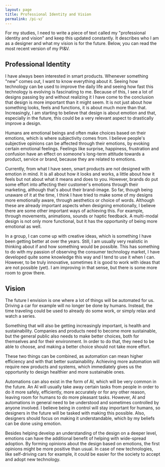 ```yaml
---
layout: page
title: Professional Identity and Vision
permalink: /pi-v/
---
```


For my studies, I need to write a piece of text called my "professional identity and vision" and keep this updated constantly. It describes who I am as a designer and what my vision is for the future. Below, you can read the most recent version of my PI&V.

## Professional Identity
I have always been interested in smart products. Whenever something "new" comes out, I want to know everything about it. Seeing how technology can be used to improve the daily life and seeing how fast this technology is evolving is fascinating to me. Because of this, I see a lot of designs passing by and without realizing it I have come to the conclusion that design is more important than it might seem. It is not just about how something looks, feels and functions, it is about much more than that. Increasingly, I am starting to believe that design is about emotion and that, especially in the future, this could be a very relevant aspect to drastically improve a design.

Humans are emotional beings and often make choices based on their emotions, which is where subjectivity comes from. I believe people's subjective opinions can be affected through their emotions, by evoking certain emotional feelings. Feelings like surprise, happiness, frustration and confusion have an effect on someone's long-term attitude towards a product, service or brand, because they are related to emotions.

Currently, from what I have seen, smart products are not designed with emotion in mind. It is all about how it looks and works, a little about how it feels but not about what it means and does to you. However, brands do put some effort into affecting their customer's emotions through their marketing, although that's about their brand-image. So far, though being unaware of it at the time, I think I have tried to make some of my designs more emotionally aware, through aesthetics or choice of words. Although these are already important aspects when designing emotionally, I believe there are some other important ways of achieving this. For example, through movements, animations, sounds or haptic feedback. A multi-modal design is not only more functional, but it has the opportunity of being more emotional as well.

In a group, I can come up with creative ideas, which is something I have been getting better at over the years. Still, I am usually very realistic in thinking about if and how something would be possible. This has something to do with my passion of observing the consumer technology market, I have developed quite some knowledge this way and I tend to use it when I can. However, to be truly innovative, sometimes it is good to work with ideas that are not possible (yet). I am improving in that sense, but there is some more room to grow there.

## Vision
The future I envision is one where a lot of things will be automated for us. Driving a car for example will no longer be done by humans. Instead, the time traveling could be used to already do some work, or simply relax and watch a series.

Something that will also be getting increasingly important, is health and sustainability. Companies and products need to become more sustainable, but the general public also needs to make better choices, both for themselves and for their environment. In order to do that, they need to be able to choose, and making a better choice should not take more effort.

These two things can be combined, as automation can mean higher efficiency and with that better sustainability. Achieving more automation will require new products and systems, which immediately gives us the opportunity to design healthier and more sustainable ones.

Automations can also exist in the form of AI, which will be very common in the future. An AI will usually take away certain tasks from people in order to do it more safely, efficiently, more accurately or for any other reason, leaving room for humans to do more pleasant tasks. However, AI and automations in general need to be understood and sometimes controlled by anyone involved. I believe being in control will stay important for humans, so designers in the future will be tasked with making this possible. Also, designers should focus on making it understandable, which by my beliefs can be done using emotion.

Besides helping develop an understanding of the design on a deeper level, emotions can have the additional benefit of helping with wide-spread adoption. By forming opinions about the design based on emotions, the first opinions might be more positive than usual. In case of new technologies, like self-driving cars for example, it could be easier for the society to accept and adopt new technology.